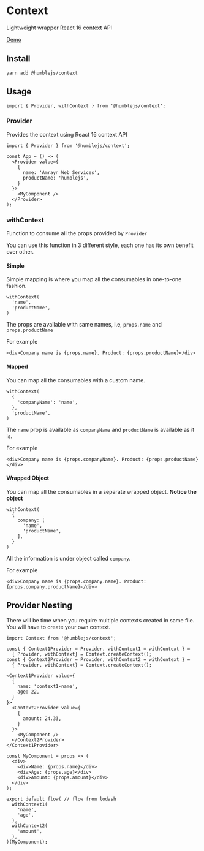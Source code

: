 # Context
Lightweight wrapper React 16 context API

[Demo](https://humble.js.org/pkg/context/demo)

## Install

```
yarn add @humblejs/context
```

## Usage
```
import { Provider, withContext } from '@humblejs/context';
```

### Provider
Provides the context using React 16 context API

```
import { Provider } from '@humblejs/context';

const App = () => (
  <Provider value={
    {
      name: 'Amrayn Web Services',
      productName: 'humblejs',
    }
  }>
    <MyComponent />
  </Provider>
);
```

### withContext
Function to consume all the props provided by `Provider`

You can use this function in 3 different style, each one has its own benefit over other.

#### Simple
Simple mapping is where you map all the consumables in one-to-one fashion.

```
withContext(
  'name',
  'productName',
)
```

The props are available with same names, i.e, `props.name` and `props.productName`

For example

```
<div>Company name is {props.name}. Product: {props.productName}</div>
```

#### Mapped
You can map all the consumables with a custom name.

```
withContext(
  {
    'companyName': 'name',
  },
  'productName',
)
```
The `name` prop is available as `companyName` and `productName` is available as it is.

For example

```
<div>Company name is {props.companyName}. Product: {props.productName}</div>
```

#### Wrapped Object
You can map all the consumables in a separate wrapped object. **Notice the object**

```
withContext(
  {
    company: [
      'name',
      'productName',
    ],
  }
)
```

All the information is under object called `company`.

For example

```
<div>Company name is {props.company.name}. Product: {props.company.productName}</div>
```

## Provider Nesting
There will be time when you require multiple contexts created in same file. You will have to create
your own context.

```
import Context from '@humblejs/context';

const { Context1Provider = Provider, withContext1 = withContext } =
  { Provider, withContext} = Context.createContext();
const { Context2Provider = Provider, withContext2 = withContext } =
  { Provider, withContext} = Context.createContext();

<Context1Provider value={
  {
    name: 'context1-name',
    age: 22,
  }
}>
  <Context2Provider value={
    {
      amount: 24.33,
    }
  }>
    <MyComponent />
  </Context2Provider>
</Context1Provider>
```

```
const MyComponent = props => (
  <div>
    <div>Name: {props.name}</div>
    <div>Age: {props.age}</div>
    <div>Amount: {props.amount}</div>
  </div>
);

export default flow( // flow from lodash
  withContext1(
    'name',
    'age',
  ),
  withContext2(
    'amount',
  ),
)(MyComponent);
```
